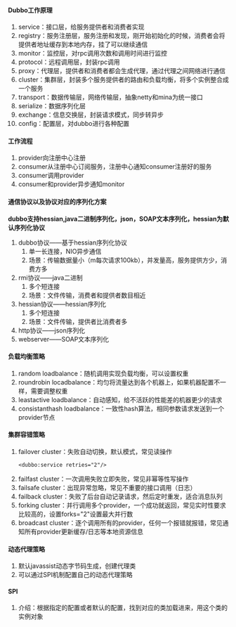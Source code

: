 #### Dubbo工作原理
1. service：接口层，给服务提供者和消费者实现
2. registry：服务注册层，服务注册和发现，刚开始初始化的时候，消费者会将提供者地址缓存到本地内存，挂了可以继续通信
3. monitor：监控层，对rpc调用次数和调用时间进行监控
4. protocol：远程调用层，封装rpc调用
5. proxy：代理层，提供者和消费者都会生成代理，通过代理之间网络进行通信
6. cluster：集群层，封装多个服务提供者的路由和负载均衡，将多个实例整合成一个服务
7. transport：数据传输层，网络传输层，抽象netty和mina为统一接口
8. serialize：数据序列化层
9. exchange：信息交换层，封装请求模式，同步转异步
10. config：配置层，对dubbo进行各种配置

#### 工作流程
1. provider向注册中心注册
2. consumer从注册中心订阅服务，注册中心通知consumer注册好的服务
3. consumer调用provider
4. consumer和provider异步通知monitor

#### 通信协议以及协议对应的序列化方案
**dubbo支持hessian,java二进制序列化，json，SOAP文本序列化，hessian为默认序列化协议**
1. dubbo协议——基于hessian序列化协议
   1. 单一长连接，NIO异步通信
   2. 场景：传输数据量小（m每次请求100kb），并发量高，服务提供方少，消费方多
2. rmi协议——java二进制
   1. 多个短连接
   2. 场景：文件传输，消费者和提供者数目相近
3. hessian协议——hessian序列化
   1. 多个短连接
   2. 场景：文件传输，提供者比消费者多
4. http协议——json序列化
5. webserver——SOAP文本序列化

#### 负载均衡策略
1. random loadbalance：随机调用实现负载均衡，可以设置权重
2. roundrobin locadbalance：均匀将流量达到各个机器上，如果机器配置不一样，需要调整权重
3. leastactive loadbalance：自动感知，给不活跃的性能差的机器更少的请求
4. consistanthash loadbalance：一致性hash算法，相同参数请求发送到一个provider节点

#### 集群容错策略
1. failover cluster：失败自动切换，默认模式，常见读操作
    ```
    <dubbo:service retries="2"/>
    ```
2. failfast cluster：一次调用失败立即失败，常见非幂等性写操作
3. failsafe cluster：出现异常忽略，常见不重要的接口调用（日志）
4. failback cluster：失败了后台自动记录请求，然后定时重发，适合消息队列
5. forking cluster：并行调用多个provider，一个成功就返回，常见实时性要求比较高的，设置forks="2"设置最大并行数
6. broadcast cluster：逐个调用所有的provider，任何一个报错就报错，常见通知所有provider更新缓存/日志等本地资源信息 

#### 动态代理策略
1. 默认javassist动态字节码生成，创建代理类
2. 可以通过SPI机制配置自己的动态代理策略

#### SPI
1. 介绍：根据指定的配置或者默认的配置，找到对应的类加载进来，用这个类的实例对象